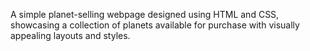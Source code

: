 A simple planet-selling webpage designed using HTML and CSS, showcasing a collection of planets available for purchase with visually appealing layouts and styles.
 
